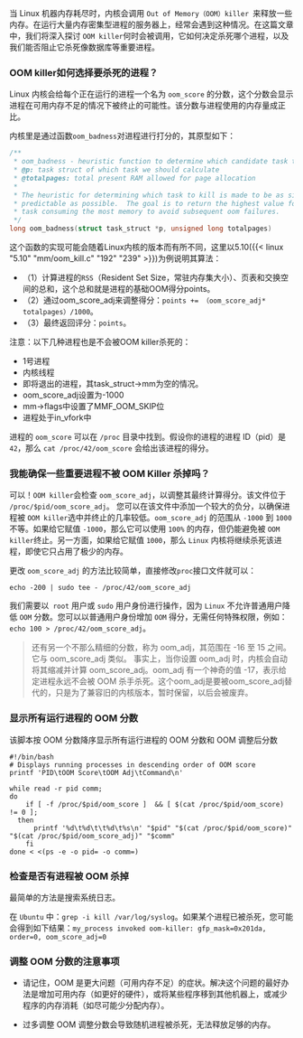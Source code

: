 
当 Linux 机器内存耗尽时，内核会调用 `Out of Memory（OOM）killer `来释放一些内存。在运行大量内存密集型进程的服务器上，经常会遇到这种情况。在这篇文章中，我们将深入探讨 `OOM killer`何时会被调用，它如何决定杀死哪个进程，以及我们能否阻止它杀死像数据库等重要进程。

<!--more-->

### OOM killer如何选择要杀死的进程？

Linux 内核会给每个正在运行的进程一个名为 `oom_score` 的分数，这个分数会显示进程在可用内存不足的情况下被终止的可能性。该分数与进程使用的内存量成正比。

内核里是通过函数`oom_badness`对进程进行打分的，其原型如下：
```c
/**
 * oom_badness - heuristic function to determine which candidate task to kill
 * @p: task struct of which task we should calculate
 * @totalpages: total present RAM allowed for page allocation
 *
 * The heuristic for determining which task to kill is made to be as simple and
 * predictable as possible.  The goal is to return the highest value for the
 * task consuming the most memory to avoid subsequent oom failures.
 */
long oom_badness(struct task_struct *p, unsigned long totalpages)
```

这个函数的实现可能会随着Linux内核的版本而有所不同，这里以5.10({{< linux "5.10" "mm/oom_kill.c" "192" "239" >}})为例说明其算法：
* （1）计算进程的`RSS`（Resident Set Size，常驻内存集大小）、页表和交换空间的总和，这个总和就是进程的基础OOM得分points。
* （2）通过oom_score_adj来调整得分：`points += （oom_score_adj* totalpages）/1000`。
* （3）最终返回评分：`points`。

注意：以下几种进程也是不会被OOM killer杀死的：
* 1号进程
* 内核线程
* 即将退出的进程，其task_struct->mm为空的情况。
* oom_score_adj设置为-1000
* mm->flags中设置了MMF_OOM_SKIP位
* 进程处于in_vfork中

进程的 `oom_score` 可以在 `/proc` 目录中找到。假设你的进程的进程 ID（pid）是 `42`，那么 `cat /proc/42/oom_score` 会给出该进程的得分。

### 我能确保一些重要进程不被 OOM Killer 杀掉吗？

可以！`OOM killer`会检查 `oom_score_adj`，以调整其最终计算得分。该文件位于 `/proc/$pid/oom_score_adj`。 您可以在该文件中添加一个较大的负分，以确保进程被 `OOM killer`选中并终止的几率较低。`oom_score_adj` 的范围从 `-1000` 到 `1000` 不等。如果给它赋值 `-1000`，那么它可以使用 `100%` 的内存，但仍能避免被 `OOM killer`终止。另一方面，如果给它赋值 `1000`，那么 `Linux` 内核将继续杀死该进程，即使它只占用了极少的内存。

更改 `oom_score_adj` 的方法比较简单，直接修改`proc`接口文件就可以：
```
echo -200 | sudo tee - /proc/42/oom_score_adj
```

我们需要以` root` 用户或 `sudo` 用户身份进行操作，因为 `Linux` 不允许普通用户降低 `OOM` 分数。您可以以普通用户身份增加 `OOM` 得分，无需任何特殊权限，例如：`echo 100 > /proc/42/oom_score_adj`。

>  还有另一个不那么精细的分数，称为 oom_adj，其范围在 -16 至 15 之间。它与 oom_score_adj 类似。 事实上，当你设置 oom_adj 时，内核会自动将其缩减并计算 oom_score_adj。oom_adj 有一个神奇的值 -17，表示给定进程永远不会被 OOM 杀手杀死。这个oom_adj是要被oom_score_adj替代的，只是为了兼容旧的内核版本，暂时保留，以后会被废弃。

### 显示所有运行进程的 OOM 分数

该脚本按 OOM 分数降序显示所有运行进程的 OOM 分数和 OOM 调整后分数

```
#!/bin/bash
# Displays running processes in descending order of OOM score
printf 'PID\tOOM Score\tOOM Adj\tCommand\n'

while read -r pid comm;
do
	if [ -f /proc/$pid/oom_score ]  && [ $(cat /proc/$pid/oom_score) != 0 ];
  then
	  printf '%d\t%d\t\t%d\t%s\n' "$pid" "$(cat /proc/$pid/oom_score)" "$(cat /proc/$pid/oom_score_adj)" "$comm"
	fi	
done < <(ps -e -o pid= -o comm=)
```

### 检查是否有进程被 OOM 杀掉

最简单的方法是搜索系统日志。

在 `Ubuntu` 中：`grep -i kill /var/log/syslog`。如果某个进程已被杀死，您可能会得到如下结果：`my_process invoked oom-killer: gfp_mask=0x201da, order=0, oom_score_adj=0`

### 调整 OOM 分数的注意事项

* 请记住，OOM 是更大问题（可用内存不足）的症状。解决这个问题的最好办法是增加可用内存（如更好的硬件），或将某些程序移到其他机器上，或减少程序的内存消耗（如尽可能少分配内存）。

* 过多调整 OOM 调整分数会导致随机进程被杀死，无法释放足够的内存。

